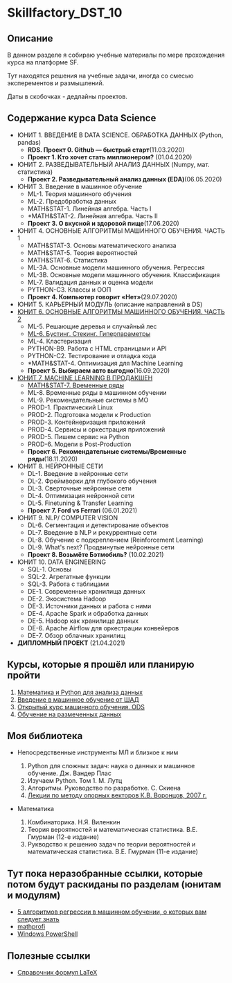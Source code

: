 # Skillfactory_DST_10

## Описание
В данном разделе я собираю учебные материалы по мере прохождения курса на платформе SF.

Тут находятся решения на учебные задачи, иногда со смесью эксперементов и размышлений.

Даты в скобочках - дедлайны проектов.
## Содержание курса Data Science
- ЮНИТ 1. ВВЕДЕНИЕ В DATA SCIENCE. ОБРАБОТКА ДАННЫХ (Python, pandas)
    - **RDS. Проект 0. Github — быстрый старт**(11.03.2020)
    - **Проект 1. Кто хочет стать миллионером?** (01.04.2020)
- ЮНИТ 2. РАЗВЕДЫВАТЕЛЬНЫЙ АНАЛИЗ ДАННЫХ (Numpy, мат. статистика)
    - **Проект 2. Разведывательный анализ данных (EDA)**(06.05.2020)
- ЮНИТ 3. Введение в машинное обучение
    - ML-1. Теория машинного обучения
    - ML-2. Предобработка данных
    - MATH&STAT-1. Линейная алгебра. Часть I
    - *MATH&STAT-2. Линейная алгебра. Часть II
    - **Проект 3. О вкусной и здоровой пище**(17.06.2020)
- ЮНИТ 4. ОСНОВНЫЕ АЛГОРИТМЫ МАШИННОГО ОБУЧЕНИЯ. ЧАСТЬ 1
	- MATH&STAT-3. Основы математического анализа
    - MATH&STAT-5. Теория вероятностей
    - MATH&STAT-6. Статистика
    - ML-3A. Основные модели машинного обучения. Регрессия
    - ML-3B. Основные модели машинного обучения. Классификация
    - ML-7. Валидация данных и оценка модели
    - PYTHON-C3. Классы и ООП
    - **Проект 4. Компьютер говорит «Нет»**(29.07.2020)
- ЮНИТ 5. КАРЬЕРНЫЙ МОДУЛЬ (описание направлений в DS)
- [ЮНИТ 6. ОСНОВНЫЕ АЛГОРИТМЫ МАШИННОГО ОБУЧЕНИЯ. ЧАСТЬ 2](https://github.com/IvanRumyantsev/Skillfactory_DST_10/tree/master/Юнит%206.%20Основные%20алгоритмы%20машинного%20обучения.%20Часть%202/ML-6.%20Бустинг.%20Стекинг)
    - ML-5. Решающие деревья и случайный лес
    - [ML-6. Бустинг. Стекинг. Гиперпараметры](https://github.com/IvanRumyantsev/Skillfactory_DST_10/blob/master/Юнит%206.%20Основные%20алгоритмы%20машинного%20обучения.%20Часть%202/ML-6.%20Бустинг.%20Стекинг/ML-6.Boosting_Stacking.ipynb)
    - ML-4. Кластеризация
    - PYTHON-B9. Работа с HTML страницами и API
    - PYTHON-C2. Тестирование и отладка кода
    - *MATH&STAT-4. Оптимизация для Machine Learning
    - **Проект 5. Выбираем авто выгодно**(16.09.2020)
- [ЮНИТ 7. MACHINE LEARNING В ПРОДАКШЕН](https://github.com/IvanRumyantsev/Skillfactory_DST_10/tree/master/Юнит%207.%20Machine%20Learning%20в%20продакшн)
    - [MATH&STAT-7. Временные ряды](https://github.com/IvanRumyantsev/Skillfactory_DST_10/tree/master/Юнит%207.%20Machine%20Learning%20в%20продакшн/MATH%26STAT-7.%20Временные%20ряды)
    - ML-8. Временные ряды в машинном обучении
    - ML-9. Рекомендательные системы в МО
    - PROD-1. Практический Linux
    - PROD-2. Подготовка модели к Production
    - PROD-3. Контейнеризация приложений
    - PROD-4. Сервисы и оркестрация приложений
    - PROD-5. Пишем сервис на Python
    - PROD-6. Модели в Post-Production
    - **Проект 6. Рекомендательные системы/Временные ряды**(18.11.2020)
- ЮНИТ 8. НЕЙРОННЫЕ СЕТИ
    - DL-1. Введение в нейронные сети
    - DL-2. Фреймворки для глубокого обучения
    - DL-3. Сверточные нейронные сети
    - DL-4. Оптимизация нейронной сети
    - DL-5. Finetuning & Transfer Learning
    - **Проект 7. Ford vs Ferrari** (06.01.2021)
- ЮНИТ 9. NLP/ COMPUTER VISION
	- DL-6. Сегментация и детектирование объектов
    - DL-7. Введение в NLP и рекуррентные сети
    - DL-8. Обучение с подкреплением (Reinforcement Learning)
    - DL-9. What's next? Продвинутые нейронные сети
    - **Проект 8. Возьмёте Бэтмобиль?** (10.02.2021)
- ЮНИТ 10. DATA ENGINEERING
    - SQL-1. Основы
    - SQL-2. Агрегатные функции
    - SQL-3. Работа с таблицами
    - DE-1. Современные хранилища данных
    - DE-2. Экосистема Hadoop
    - DE-3. Источники данных и работа с ними
    - DE-4. Apache Spark и обработка данных
    - DE-5. Hadoop как хранилище данных
    - DE-6. Apache Airflow для оркестрации конвейеров
    - DE-7. Обзор облачных хранилищ
- **ДИПЛОМНЫЙ ПРОЕКТ** (21.04.2021)

## Курсы, которые я прошёл или планирую пройти

1. [Математика и Python для анализа данных](https://www.coursera.org/learn/mathematics-and-python "Cursera")
2. [Введение в машинное обучение от ШАД](https://www.coursera.org/learn/vvedenie-mashinnoe-obuchenie#syllabus "Cursera")
3. [Открытый курс машинного обучения. ODS](https://habr.com/ru/company/ods/blog/322626/ "Habr")
4. [Обучение на размеченных данных](https://www.coursera.org/learn/supervised-learning/home/welcome "Cursera")

## Моя библиотека
- Непосредственные инструменты МЛ и близкое к ним
    1. Python для сложных задач: наука о данных и машинное обучение. Дж. Вандер Плас
    2. Изучаем Python. Том 1. М. Лутц
    3. Алгоритмы. Руководство по разработке. С. Скиена
    4. [Лекции по методу опорных векторов К.В. Воронцов, 2007 г.](https://github.com/IvanRumyantsev/Skillfactory_DST_10/blob/master/SVM.pdf "SVM.pdf")

- Математика
    1. Комбинаторика. Н.Я. Виленкин
    2. Теория вероятностей и математическая статистика. В.Е. Гмурман (12-е издание)
    3. Рукводство к решению задач по теории вероятностей и математическая статистика. В.Е. Гмурман (11-е издание)

## Тут пока неразобранные ссылки, которые потом будут раскиданы по разделам (юнитам и модулям)
- [5 алгоритмов регрессии в машинном обучении, о которых вам следует знать](https://habr.com/ru/company/mailru/blog/513842/)
- [mathprofi](http://www.mathprofi.ru/ "Классный ресурс по математике!")
- [Windows PowerShell](https://docs.microsoft.com/ru-ru/powershell/scripting/learn/ps101/00-introduction?view=powershell-7)

## Полезные ссылки
- [Справочник формул LaTeX](https://ru.wikibooks.org/wiki/Математические_формулы_в_LaTeX#List_of_mathematical_symbols)